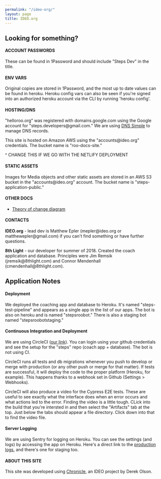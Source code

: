 ```yaml
---
permalink: "/ideo-org/"
layout: page
title: IDEO.org
---
```


<style>
  .bold {
    font-weight: bold;
  }
</style>

<div class="row">
  <div class="col s12 l6">
    <h2>Looking for something?</h2>
    <h4>ACCOUNT PASSWORDS</h4>
    <p>These can be found in 1Password and should include "Steps Dev" in the title.</p>
    <h4>ENV VARS</h4>
    <p>
      Original copies are stored in 1Password, and the most up to date values can be found in heroku. Heroku config vars can also be seen if you're signed into an authorized heroku account via the CLI by running 'heroku config'.
    </p>
    <h4>HOSTING/DNS</h4>
    <p>"helloroo.org" was registered with domains.google.com using the Google account for "steps.developers@gmail.com." We are using <a href="https://dnsimple">DNS Simple</a> to manage DNS records.</p>
    <p>This site is hosted on Amazon AWS using the "accounts@ideo.org" credentials. The bucket name is "roo-docs-site."</p>
    <p>^ CHANGE  THIS IF WE GO WITH THE NETLIFY DEPLOYMENT</p>
    <h4>STATIC ASSETS</h4>
    <p>Images for Media objects and other static assets are stored in an AWS S3 bucket in the "accounts@ideo.org" account. The bucket name is "steps-application-public."</p>
    <h4>OTHER DOCS</h4>
      <ul>
        <li>
          <a href="https://drive.google.com/file/d/1yPq2xLPYSEOrjSDAR8XxCby0sPlJCJow/view?usp=sharing" target="_blank">Theory of change diagram</a>
        </li>
      </ul>
    <h4>CONTACTS</h4> 
    <p><span class="bold">IDEO.org</span> - lead dev is Matthew Epler (mepler@ideo.org or matthewepler@gmail.com) if you can't find something or have further questions.</p>
    <p><span class="bold">8th Light</span> - our developer for summer of 2018. Created the coach application and database. Principles were Jim Remsik (jremsik@8thlight.com) and Connor Mendenhall (cmendenhall@8thlight.com).</p>
  </div>
</div>

 <div class="col s12 l6">
  <h2>Application Notes</h2>
  <h4>Deployment</h4>
  <p>
    We deployed the coaching app and database to Heroku. It's named "steps-test-pipeline" and appears as a single app in the list of our apps. The bot is also on heroku and is named "stepsroobot." There is also a staging bot named "stepsroobotstaging."
  </p>
  <h4>Continuous Integration and Deployment</h4>
  <p>
    We are using CircleCI (<a href="https://circleci.com/gh/IDEOorg/steps">our link</a>). You can login using your github credentials and see the setup for the "steps" repo (coach app + database). The bot is not using CI.
  </p>
  <p>
    CircleCI runs all tests and db migrations whenever you push to develop or merge with production (or any other push or merge for that matter). If tests are successful, it will deploy the code to the proper platform (Heroku, for example). This happens thanks to a webhook set in Github (Settings > Webhooks).
  </p>
  <p>
    CircleCI will also produce a video for the Cypress E2E tests. These are useful to see exactly what the interface does when an error occurs and what actions led to the error. Finding the video is a little tough. CLick into the build that you're intersted in and then select the "Artifacts" tab at the top. Just below the tabs should appear a file directory. Click down into that to find the video file. 
  </p>
  <h4>Server Logging</h4>
  <p>We are using Sentry for logging on Heroku. You can see the settings (and logs) by accessing the app on Heroku. Here's a direct link to the <a href="https://sentry.io/steps-admin/steps-admin/">production logs</a>, and there's one for staging too.</p>
</div>

<div class="col s12 l6">
  <h4>ABOUT THIS SITE</h4>
  <p>
    This site was developed using <a href="https://github.com/ideo/chronicle">Chronicle</a>, an IDEO project by Derek Olson.
  </p>
</div>